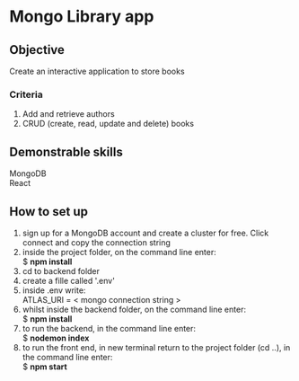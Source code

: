 # Mongo Library app

## Objective
Create an interactive application to store books

### Criteria
1. Add and retrieve authors
2. CRUD (create, read, update and delete) books

## Demonstrable skills
MongoDB  
React


## How to set up
1. sign up for a MongoDB account and create a cluster for free. Click connect and copy the connection string
2. inside the project folder, on the command line enter:  
$ **npm install**
3. cd to backend folder
4. create a fille called '.env'
5. inside .env write:  
ATLAS_URI = < mongo connection string >
6. whilst inside the backend folder, on the command line enter:  
$ **npm install**
7. to run the backend, in the command line enter:  
$ **nodemon index**
8. to run the front end, in new terminal return to the project folder (cd ..), in the command line enter:  
$ **npm start**
